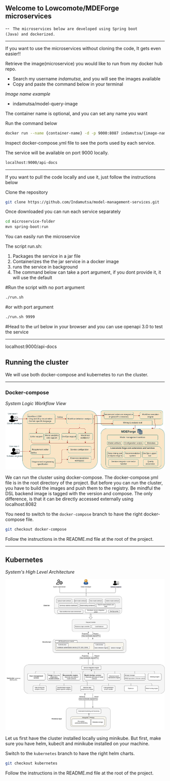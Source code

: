 ## Welcome to Lowcomote/MDEForge microservices

-- <code> The microservices below are developed using Spring boot (Java) and dockerized. </code>

---

If you want to use the microservices without cloning the code, It gets even easier!!

Retrieve the image(microservice) you would like to run from my docker hub repo.

- Search my username _indamutsa_, and you will see the images available
- Copy and paste the command below in your terminal

_Image name example_

- indamutsa/model-query-image

The container name is optional, and you can set any name you want

Run the command below

```sh
docker run --name {container-name} -d -p 9000:8087 indamutsa/{image-name}
```

Inspect docker-compose.yml file to see the ports used by each service.

The service will be available on port 9000 locally.

```sh
localhost:9000/api-docs
```

---

If you want to pull the code locally and use it, just follow the instructions below

Clone the repository

```sh
git clone https://github.com/Indamutsa/model-management-services.git
```

Once downloaded you can run each service separately

```sh
cd microservice-folder
mvn spring-boot:run
```

You can easily run the microservice

The script run.sh:

1. Packages the service in a jar file
2. Containerizes the the jar service in a docker image
3. runs the service in background
4. The command below can take a port argument, if you dont provide it, it will use the default

#Run the script with no port argument

```sh
./run.sh
```

#or with port argument

```sh
./run.sh 9999
```

#Head to the url below in your browser and you can use openapi 3.0 to test the service

---

localhost:9000/api-docs

## Running the cluster

We will use both docker-compose and kubernetes to run the cluster.

---

### Docker-compose

_System Logic Workflow View_

<img src="./images/logic-workflow.jpg" alt="workflow" width="1000"/>

We can run the cluster using docker-compose. The docker-compose.yml file is in the root directory of the project.
But before you can run the cluster, you have to build the images and push them to the registry.
Be mindful the DSL backend image is tagged with the version and compose. The only difference, is that it can be directly accessed externally using localhost:8082

You need to switch to the `docker-compose` branch to have the right docker-compose file.

```sh
git checkout docker-compose
```

Follow the instructions in the README.md file at the root of the project.

---

## Kubernetes

_System's High Level Architecture_

<img src="./images/High Level architecture-1.jpg" alt="architecture" width="1000"/>

Let us first have the cluster installed locally using minikube.
But first, make sure you have helm, kubeclt and minikube installed on your machine.

Switch to the `kubernetes` branch to have the right helm charts.

```sh
git checkout kubernetes
```

Follow the instructions in the README.md file at the root of the project.
